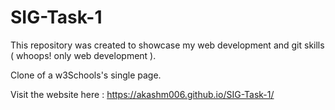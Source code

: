 # SIG-Task-1
This repository was created to showcase my web development and git skills ( whoops! only web development ).

Clone of a w3Schools's single page.

Visit the website here : https://akashm006.github.io/SIG-Task-1/
